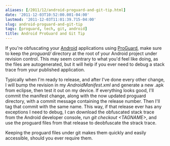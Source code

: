```yaml
---
aliases: [/2011/12/android-proguard-and-git-tip.html]
date: '2011-12-03T10:52:00.001-04:00'
lastmod: '2011-12-03T11:01:39.715-04:00'
slug: android-proguard-and-git-tip
tags: [proguard, tech, git, android]
title: Android ProGuard and Git Tip
---
```


If you're obfuscating your [Android](http://android.com/) applications using
[ProGuard](http://proguard.sourceforge.net/), make sure to keep the
_proguard/_ directory at the root of your Android project under revision
control. This may seem contrary to what you'd feel like doing, as the files
are autogenerated, but it will help if you ever need to debug a stack trace
from your published application.

  

Typically when I'm ready to release, and after I've done every other change, I
will bump the revision in my _AndroidManifest.xml_ and generate a new .apk
from eclipse, then test it out on my device. If everything looks good, I'll
commit the manifest change, along with the now updated proguard directory,
with a commit message containing the release number. Then I'll tag that commit
with the same name. This way, if that release ever has any exceptions I need
to debug, I can download the obfuscated stack trace from the Android developer
console, run _git checkout &lt;TAGNAME&gt;_, and use the proguard files from
that release to deobfuscate the strack trace.

  

Keeping the proguard files under git makes them quickly and easily accessible,
should you ever require them.

